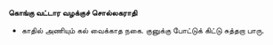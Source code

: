 **கொங்கு வட்டார வழக்குச் சொல்லகராதி**
- காதில் அணியும் கல் வைக்காத நகை. குனுக்கு போட்டுக் கிட்டு சுத்தறா பாரு.

